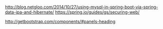 http://blog.netgloo.com/2014/10/27/using-mysql-in-spring-boot-via-spring-data-jpa-and-hibernate/
https://spring.io/guides/gs/securing-web/

http://getbootstrap.com/components/#panels-heading


